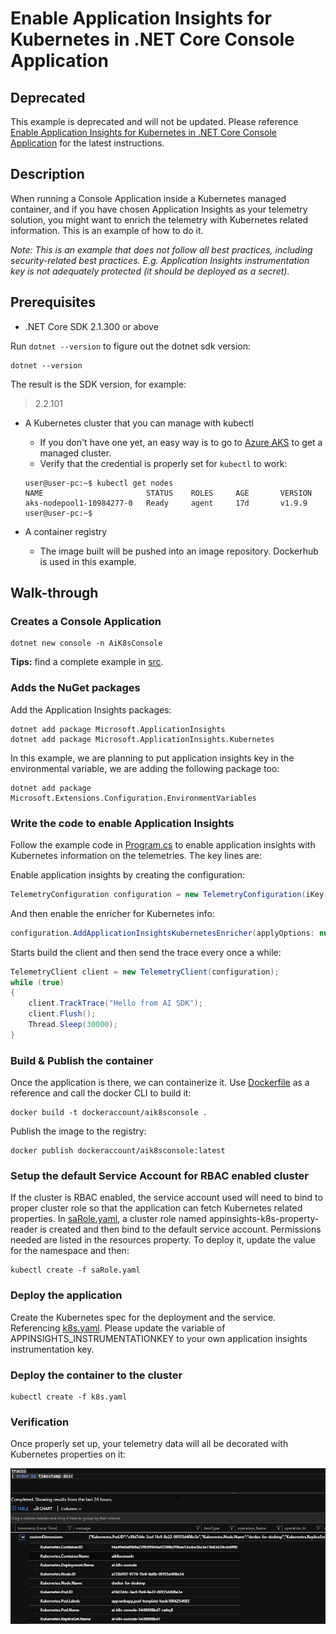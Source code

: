 # Enable Application Insights for Kubernetes in .NET Core Console Application

## Deprecated

This example is deprecated and will not be updated. Please reference [Enable Application Insights for Kubernetes in .NET Core Console Application](../BasicConsoleAppILogger/README.md) for the latest instructions.

## Description

When running a Console Application inside a Kubernetes managed container, and if you have chosen Application Insights as your telemetry solution, you might want to enrich the telemetry with Kubernetes related information. This is an example of how to do it.

_Note: This is an example that does not follow all best practices, including security-related best practices. E.g. Application Insights instrumentation key is not adequately protected (it should be deployed as a secret)._

## Prerequisites

* .NET Core SDK 2.1.300 or above

Run `dotnet --version` to figure out the dotnet sdk version:

```shell
dotnet --version
```

The result is the SDK version, for example:
> 2.2.101

* A Kubernetes cluster that you can manage with kubectl

  * If you don't have one yet, an easy way is to go to [Azure AKS](https://docs.microsoft.com/en-us/azure/aks/) to get a managed cluster.
  * Verify that the credential is properly set for `kubectl` to work:

  ```shell
  user@user-pc:~$ kubectl get nodes
  NAME                       STATUS    ROLES     AGE       VERSION
  aks-nodepool1-10984277-0   Ready     agent     17d       v1.9.9
  user@user-pc:~$
  ```

* A container registry

  * The image built will be pushed into an image repository. Dockerhub is used in this example.

## Walk-through

### Creates a Console Application

```shell
dotnet new console -n AiK8sConsole
```

__Tips:__ find a complete example in [src](./src).

### Adds the NuGet packages

Add the Application Insights packages:

```shell
dotnet add package Microsoft.ApplicationInsights
dotnet add package Microsoft.ApplicationInsights.Kubernetes
```

In this example, we are planning to put application insights key in the environmental variable, we are adding the following package too:

```shell
dotnet add package Microsoft.Extensions.Configuration.EnvironmentVariables
```

### Write the code to enable Application Insights

Follow the example code in [Program.cs](./src/Program.cs) to enable application insights with Kubernetes information on the telemetries. The key lines are:

Enable application insights by creating the configuration:

  ```csharp
  TelemetryConfiguration configuration = new TelemetryConfiguration(iKey);
  ```

And then enable the enricher for Kubernetes info:

  ```csharp
  configuration.AddApplicationInsightsKubernetesEnricher(applyOptions: null);
  ```

Starts build the client and then send the trace every once a while:

  ```csharp
  TelemetryClient client = new TelemetryClient(configuration);
  while (true)
  {
      client.TrackTrace("Hello from AI SDK");
      client.Flush();
      Thread.Sleep(30000);
  }
  ```

### Build & Publish the container

Once the application is there, we can containerize it. Use [Dockerfile](./src/Dockerfile) as a reference and call the docker CLI to build it:

```shell
docker build -t dockeraccount/aik8sconsole .
```

Publish the image to the registry:

```shell
docker publish dockeraccount/aik8sconsole:latest
```

### Setup the default Service Account for RBAC enabled cluster

If the cluster is RBAC enabled, the service account used will need to bind to proper cluster role so that the application can fetch Kubernetes related properties. In [saRole.yaml](./src/saRole.yaml), a cluster role named appinsights-k8s-property-reader is created and then bind to the default service account. Permissions needed are listed in the resources property. To deploy it, update the value for the namespace and then:

```shell
kubectl create -f saRole.yaml
```

### Deploy the application

Create the Kubernetes spec for the deployment and the service. Referencing [k8s.yaml](src/k8s.yaml). Please update the variable of APPINSIGHTS_INSTRUMENTATIONKEY to your own application insights instrumentation key.

### Deploy the container to the cluster

```shell
kubectl create -f k8s.yaml
```

### Verification

Once properly set up, your telemetry data will all be decorated with Kubernetes properties on it:

![Telemetry with Kubernetes information on it](.media/TraceResultQuery.png)
